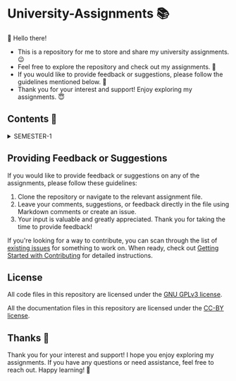 # University-Assignments 📚

👋 Hello there!

- This is a repository for me to store and share my university assignments. 😉
- Feel free to explore the repository and check out my assignments. 🐢
- If you would like to provide feedback or suggestions, please follow the guidelines mentioned below. 🤝
- Thank you for your interest and support! Enjoy exploring my assignments. 😇

## Contents 📗

<details>
<summary>SEMESTER-1</summary>

| S. No. | Topic | Link |
| :---: | :--- | :---: |
| 1. | Calculate the sum of a given array | [Assignment-1](/src/Sem-1/Assignment-1/main.c) |
| 2. | Check for divisibility by 7 and 10 | [Assignment-2](/src/Sem-1/Assignment-2/main.c) |
| 3. | Check for Odd and Even number | [Assignment-3](/src/Sem-1/Assignment-3/main.c) |
| 4. | Calculate factorial of a given number | [Assignment-4](/src/Sem-1/Assignment-4/main.c) |
| 5. | Show Fibonacci sequence up to nth term | [Assignment-5](/src/Sem-1/Assignment-5/main.c) |

</details>

## Providing Feedback or Suggestions

If you would like to provide feedback or suggestions on any of the assignments, please follow these guidelines:

1. Clone the repository or navigate to the relevant assignment file.
2. Leave your comments, suggestions, or feedback directly in the file using Markdown comments or create an issue.
3. Your input is valuable and greatly appreciated. Thank you for taking the time to provide feedback!

If you're looking for a way to contribute, you can scan through the list of [existing issues](https://github.com/Rusty-Jar/University-Assignments/issues) for something to work on. When ready, check out [Getting Started with Contributing](/CONTRIBUTING.md) for detailed instructions.


## License

All code files in this repository are licensed under the [GNU GPLv3 license](/LICENSE).

All the documentation files in this repository are licensed under the [CC-BY license](/LICENSE-DOCS).

## Thanks 💟

Thank you for your interest and support! I hope you enjoy exploring my assignments. If you have any questions or need assistance, feel free to reach out. Happy learning! 🙂
